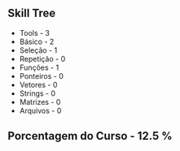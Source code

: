 ## Skill Tree

- Tools     - 3
- Básico    - 2
- Seleção   - 1
- Repetição - 0
- Funções   - 1
- Ponteiros - 0
- Vetores   - 0
- Strings   - 0
- Matrizes  - 0
- Arquivos  - 0

## Porcentagem do Curso - 12.5 %
